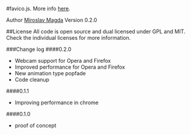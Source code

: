 #favico.js.
More info [here](http://lab.ejci.net/favico.js/).


Author [Miroslav Magda](http://blog.ejci.net)
Version 0.2.0

##License
All code is open source and dual licensed under GPL and MIT. Check the individual licenses for more information.

###Change log
####0.2.0
* Webcam support for Opera and Firefox
* Improved performance for Opera and Firefox
* New animation type popfade
* Code cleanup

####0.1.1
* Improving performance in chrome 

####0.1.0
* proof of concept 